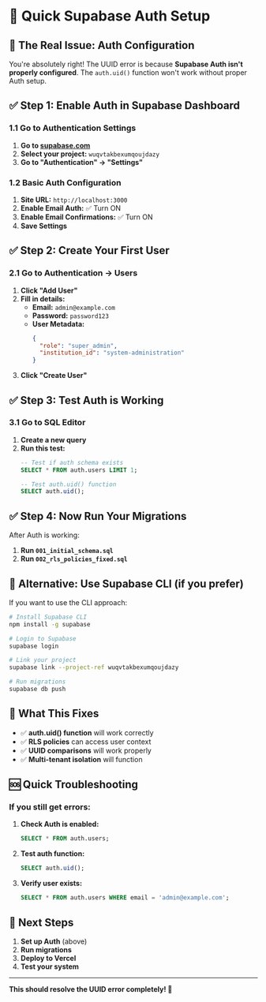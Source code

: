 # 🔐 Quick Supabase Auth Setup

## 🚨 **The Real Issue: Auth Configuration**

You're absolutely right! The UUID error is because **Supabase Auth isn't properly configured**. The `auth.uid()` function won't work without proper Auth setup.

## ✅ **Step 1: Enable Auth in Supabase Dashboard**

### **1.1 Go to Authentication Settings**
1. **Go to [supabase.com](https://supabase.com)**
2. **Select your project:** `wuqvtakbexumqoujdazy`
3. **Go to "Authentication" → "Settings"**

### **1.2 Basic Auth Configuration**
1. **Site URL:** `http://localhost:3000`
2. **Enable Email Auth:** ✅ Turn ON
3. **Enable Email Confirmations:** ✅ Turn ON
4. **Save Settings**

## ✅ **Step 2: Create Your First User**

### **2.1 Go to Authentication → Users**
1. **Click "Add User"**
2. **Fill in details:**
   - **Email:** `admin@example.com`
   - **Password:** `password123`
   - **User Metadata:**
     ```json
     {
       "role": "super_admin",
       "institution_id": "system-administration"
     }
     ```
3. **Click "Create User"**

## ✅ **Step 3: Test Auth is Working**

### **3.1 Go to SQL Editor**
1. **Create a new query**
2. **Run this test:**
   ```sql
   -- Test if auth schema exists
   SELECT * FROM auth.users LIMIT 1;
   
   -- Test auth.uid() function
   SELECT auth.uid();
   ```

## ✅ **Step 4: Now Run Your Migrations**

After Auth is working:

1. **Run `001_initial_schema.sql`**
2. **Run `002_rls_policies_fixed.sql`**

## 🔧 **Alternative: Use Supabase CLI (if you prefer)**

If you want to use the CLI approach:

```bash
# Install Supabase CLI
npm install -g supabase

# Login to Supabase
supabase login

# Link your project
supabase link --project-ref wuqvtakbexumqoujdazy

# Run migrations
supabase db push
```

## 🎯 **What This Fixes**

- ✅ **auth.uid() function** will work correctly
- ✅ **RLS policies** can access user context
- ✅ **UUID comparisons** will work properly
- ✅ **Multi-tenant isolation** will function

## 🆘 **Quick Troubleshooting**

### **If you still get errors:**

1. **Check Auth is enabled:**
   ```sql
   SELECT * FROM auth.users;
   ```

2. **Test auth function:**
   ```sql
   SELECT auth.uid();
   ```

3. **Verify user exists:**
   ```sql
   SELECT * FROM auth.users WHERE email = 'admin@example.com';
   ```

## 🚀 **Next Steps**

1. **Set up Auth** (above)
2. **Run migrations**
3. **Deploy to Vercel**
4. **Test your system**

---

**This should resolve the UUID error completely! 🔐**
